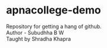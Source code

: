 # apnacollege-demo
Repository for getting a hang of github.
<br>
Author - Subudhha B W
<br>
Taught by Shradha Khapra
